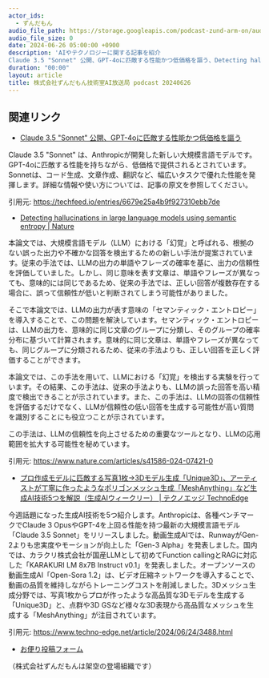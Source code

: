 ```yaml
---
actor_ids:
  - ずんだもん
audio_file_path: https://storage.googleapis.com/podcast-zund-arm-on/audio/株式会社ずんだもん技術室AI放送局_podcast_20240626.mp3
audio_file_size: 0
date: 2024-06-26 05:00:00 +0900
description: 'AIやテクノロジーに関する記事を紹介  
Claude 3.5 "Sonnet" 公開、GPT-4oに匹敵する性能かつ低価格を謳う、Detecting hallucinations in large language models using semantic entropy | Nature、プロ作成モデルに匹敵する写真1枚→3Dモデル生成「Unique3D」、アーティストが丁寧に作ったようなポリゴンメッシュ生成「MeshAnything」など生成AI技術5つを解説（生成AIウィークリー） | テクノエッジ TechnoEdge、'
duration: "00:00"
layout: article
title: 株式会社ずんだもん技術室AI放送局 podcast 20240626
---
```


## 関連リンク


- [Claude 3.5 "Sonnet" 公開、GPT-4oに匹敵する性能かつ低価格を謳う](https://techfeed.io/entries/6679e25a4b9f927310ebb7de)  


Claude 3.5 "Sonnet" は、Anthropicが開発した新しい大規模言語モデルです。GPT-4oに匹敵する性能を持ちながら、低価格で提供されるとされています。Sonnetは、コード生成、文章作成、翻訳など、幅広いタスクで優れた性能を発揮します。詳細な情報や使い方については、記事の原文を参照してください。 


引用元: https://techfeed.io/entries/6679e25a4b9f927310ebb7de


- [Detecting hallucinations in large language models using semantic entropy | Nature](https://www.nature.com/articles/s41586-024-07421-0)  


本論文では、大規模言語モデル（LLM）における「幻覚」と呼ばれる、根拠のない誤った出力や不確かな回答を検出するための新しい手法が提案されています。従来の手法では、LLMの出力の単語やフレーズの確率を基に、出力の信頼性を評価していました。しかし、同じ意味を表す文章は、単語やフレーズが異なっても、意味的には同じであるため、従来の手法では、正しい回答が複数存在する場合に、誤って信頼性が低いと判断されてしまう可能性がありました。

そこで本論文では、LLMの出力が表す意味の「セマンティック・エントロピー」を導入することで、この問題を解決しています。セマンティック・エントロピーは、LLMの出力を、意味的に同じ文章のグループに分類し、そのグループの確率分布に基づいて計算されます。意味的に同じ文章は、単語やフレーズが異なっても、同じグループに分類されるため、従来の手法よりも、正しい回答を正しく評価することができます。

本論文では、この手法を用いて、LLMにおける「幻覚」を検出する実験を行っています。その結果、この手法は、従来の手法よりも、LLMの誤った回答を高い精度で検出できることが示されています。また、この手法は、LLMの回答の信頼性を評価するだけでなく、LLMが信頼性の低い回答を生成する可能性が高い質問を識別することにも役立つことが示されています。

この手法は、LLMの信頼性を向上させるための重要なツールとなり、LLMの応用範囲を拡大する可能性を秘めています。


引用元: https://www.nature.com/articles/s41586-024-07421-0


- [プロ作成モデルに匹敵する写真1枚→3Dモデル生成「Unique3D」、アーティストが丁寧に作ったようなポリゴンメッシュ生成「MeshAnything」など生成AI技術5つを解説（生成AIウィークリー） | テクノエッジ TechnoEdge](https://www.techno-edge.net/article/2024/06/24/3488.html)  


今週話題になった生成AI技術を5つ紹介します。Anthropicは、各種ベンチマークでClaude 3 OpusやGPT-4を上回る性能を持つ最新の大規模言語モデル「Claude 3.5 Sonnet」をリリースしました。動画生成AIでは、RunwayがGen-2よりも忠実度やモーションが向上した「Gen-3 Alpha」を発表しました。国内では、カラクリ株式会社が国産LLMとして初めてFunction callingとRAGに対応した「KARAKURI LM 8x7B Instruct v0.1」を発表しました。オープンソースの動画生成AI「Open-Sora 1.2」は、ビデオ圧縮ネットワークを導入することで、動画の品質を維持しながらトレーニングコストを削減しました。3Dメッシュ生成分野では、写真1枚からプロが作ったような高品質な3Dモデルを生成する「Unique3D」と、点群や3D GSなど様々な3D表現から高品質なメッシュを生成する「MeshAnything」が注目されています。 


引用元: https://www.techno-edge.net/article/2024/06/24/3488.html



- [お便り投稿フォーム](https://forms.gle/ffg4JTfqdiqK62qf9)

（株式会社ずんだもんは架空の登場組織です）
